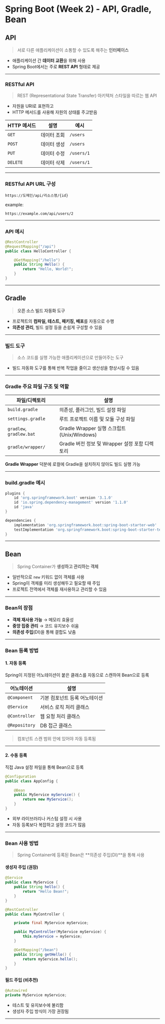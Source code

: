 # Spring Boot (Week 2) - API, Gradle, Bean

## API

> 서로 다른 애플리케이션이 소통할 수 있도록 해주는 **인터페이스**

- 애플리케이션 간 **데이터 교환**을 위해 사용
- Spring Boot에서는 주로 **REST API** 형태로 제공

---

### RESTful API
> REST (Representational State Transfer) 아키텍처 스타일을 따르는 웹 API

- 자원을 URI로 표현하고
- HTTP 메서드를 사용해 자원의 상태를 주고받음

| HTTP 메서드 | 설명 | 예시 |
|-------------|------|------|
| `GET` | 데이터 조회 | `/users` |
| `POST` | 데이터 생성 | `/users` |
| `PUT` | 데이터 수정 | `/users/1` |
| `DELETE` | 데이터 삭제 | `/users/1` |

---

### RESTful API URL 구성

```plaintext
https://도메인/api/리소스명/{id}
```

example:
```plaintext
https://example.com/api/users/2
```

---

### API 예시

```java
@RestController
@RequestMapping("/api")
public class HelloController {

    @GetMapping("/hello")
    public String Hello() {
        return "Hello, World!";
    }
}
```

---

## Gradle

> **오픈 소스 빌드 자동화 도구**

- 프로젝트의 **컴파일, 테스트, 패키징, 배포**를 자동으로 수행
- **의존성 관리**, 빌드 설정 등을 손쉽게 구성할 수 있음

---

### 빌드 도구
> 소스 코드를 실행 가능한 애플리케이션으로 만들어주는 도구

- 빌드 자동화 도구를 통해 반복 작업을 줄이고 생산성을 향상시킬 수 있음

---

### Gradle 주요 파일 구조 및 역할

| 파일/디렉토리 | 설명 |
|---------------|------|
| `build.gradle` | 의존성, 플러그인, 빌드 설정 파일 |
| `settings.gradle` | 루트 프로젝트 이름 및 모듈 구성 파일 |
| `gradlew`, `gradlew.bat` | Gradle Wrapper 실행 스크립트 (Unix/Windows) |
| `gradle/wrapper/` | Gradle 버전 정보 및 Wrapper 설정 포함 디렉토리 |

**Gradle Wrapper** 덕분에 로컬에 Gradle을 설치하지 않아도 빌드 실행 가능

---

### build.gradle 예시

```groovy
plugins {
    id 'org.springframework.boot' version '3.1.0'
    id 'io.spring.dependency-management' version '1.1.0'
    id 'java'
}

dependencies {
    implementation 'org.springframework.boot:spring-boot-starter-web'
    testImplementation 'org.springframework.boot:spring-boot-starter-test'
}
```

---

## Bean

> Spring Container가 **생성하고 관리하는 객체**

- 일반적으로 `new` 키워드 없이 객체를 사용
- Spring이 객체를 미리 생성해두고 필요할 때 주입
- 프로젝트 전역에서 객체를 재사용하고 관리할 수 있음

---

### Bean의 장점

- **객체 재사용 가능** → 메모리 효율성
- **중앙 집중 관리** → 코드 유지보수 쉬움
- **의존성 주입**(DI)을 통해 결합도 낮춤

---

### Bean 등록 방법

#### 1. 자동 등록

Spring이 지정된 어노테이션이 붙은 클래스를 자동으로 스캔하여 Bean으로 등록

| 어노테이션 | 설명 |
|------------|------|
| `@Component` | 기본 컴포넌트 등록 어노테이션 |
| `@Service` | 서비스 로직 처리 클래스 |
| `@Controller` | 웹 요청 처리 클래스 |
| `@Repository` | DB 접근 클래스 |

> 컴포넌트 스캔 범위 안에 있어야 자동 등록됨

---

#### 2. 수동 등록

직접 Java 설정 파일을 통해 Bean으로 등록

```java
@Configuration
public class AppConfig {
    
    @Bean
    public MyService myService() {
        return new MyService();
    }
}
```

- 외부 라이브러리나 커스텀 설정 시 사용
- 자동 등록보다 복잡하고 설정 코드가 많음

---

### Bean 사용 방법

> Spring Container에 등록된 Bean은 **의존성 주입(DI)**을 통해 사용

#### 생성자 주입 (권장)

```java
@Service
public class MyService {
    public String hello() {
        return "Hello Bean!";
    }
}

@RestController
public class MyController {

    private final MyService myService;

    public MyController(MyService myService) {
        this.myService = myService;
    }

    @GetMapping("/bean")
    public String getHello() {
        return myService.hello();
    }
}
```

#### 필드 주입 (비추천)

```java
@Autowired
private MyService myService;
```

- 테스트 및 유지보수에 불리함
- 생성자 주입 방식이 가장 권장됨

---